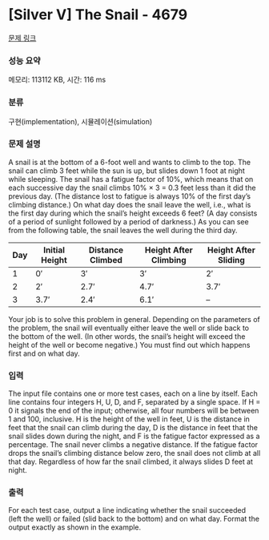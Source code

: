 # [Silver V] The Snail - 4679 

[문제 링크](https://www.acmicpc.net/problem/4679) 

### 성능 요약

메모리: 113112 KB, 시간: 116 ms

### 분류

구현(implementation), 시뮬레이션(simulation)

### 문제 설명

<p>A snail is at the bottom of a 6-foot well and wants to climb to the top. The snail can climb 3 feet while the sun is up, but slides down 1 foot at night while sleeping. The snail has a fatigue factor of 10%, which means that on each successive day the snail climbs 10% × 3 = 0.3 feet less than it did the previous day. (The distance lost to fatigue is always 10% of the first day’s climbing distance.) On what day does the snail leave the well, i.e., what is the first day during which the snail’s height exceeds 6 feet? (A day consists of a period of sunlight followed by a period of darkness.) As you can see from the following table, the snail leaves the well during the third day.</p>

<table class="table table-bordered">
	<thead>
		<tr>
			<th>Day</th>
			<th>Initial Height</th>
			<th>Distance Climbed</th>
			<th>Height After Climbing</th>
			<th>Height After Sliding</th>
		</tr>
	</thead>
	<tbody>
		<tr>
			<td>1</td>
			<td>0′</td>
			<td>3′</td>
			<td>3′</td>
			<td>2′</td>
		</tr>
		<tr>
			<td>2</td>
			<td>2′</td>
			<td>2.7′</td>
			<td>4.7′</td>
			<td>3.7′</td>
		</tr>
		<tr>
			<td>3</td>
			<td>3.7′</td>
			<td>2.4′</td>
			<td>6.1′</td>
			<td>–</td>
		</tr>
	</tbody>
</table>

<p>Your job is to solve this problem in general. Depending on the parameters of the problem, the snail will eventually either leave the well or slide back to the bottom of the well. (In other words, the snail’s height will exceed the height of the well or become negative.) You must find out which happens first and on what day.</p>

### 입력 

 <p>The input file contains one or more test cases, each on a line by itself. Each line contains four integers H, U, D, and F, separated by a single space. If H = 0 it signals the end of the input; otherwise, all four numbers will be between 1 and 100, inclusive. H is the height of the well in feet, U is the distance in feet that the snail can climb during the day, D is the distance in feet that the snail slides down during the night, and F is the fatigue factor expressed as a percentage. The snail never climbs a negative distance. If the fatigue factor drops the snail’s climbing distance below zero, the snail does not climb at all that day. Regardless of how far the snail climbed, it always slides D feet at night.</p>

### 출력 

 <p>For each test case, output a line indicating whether the snail succeeded (left the well) or failed (slid back to the bottom) and on what day. Format the output exactly as shown in the example.</p>

